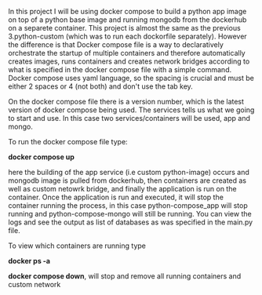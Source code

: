 In this project I will be using docker compose to build a python app image on top of a python base image and running mongodb from the dockerhub on a separete container. This project is almost the same as the previous 3.python-custom (which was to run each dockorfile separately). However the difference is that Docker compose file is a way to declaratively orchestrate the startup of multiple containers and therefore automatically creates images, runs containers and creates network bridges according to what is specified in the docker compose file with a simple command. Docker compose uses yaml language, so the spacing is crucial and must be either 2 spaces or 4 (not both) and don't use the tab key.

On the docker compose file there is a version number, which is the latest version of docker compose being used. The services tells us what we going to start and use. In this case two services/containers will be used, app and mongo. 


To run the docker compose file type:

**docker compose up**

here the building of the app service (i.e custom python-image) occurs and mongodb image is pulled from dockerhub, then containers are created as well as custom netowrk bridge, and finally the application is run on the container. Once the application is run and executed, it will stop the container running the process, in this case python-compose_app will stop running and python-compose-mongo will still be running. You can view the logs and see the output as list of databases as was specified in the main.py file.

To view which containers are running type

**docker ps -a**

**docker compose down**, will stop and remove all running containers and custom network
